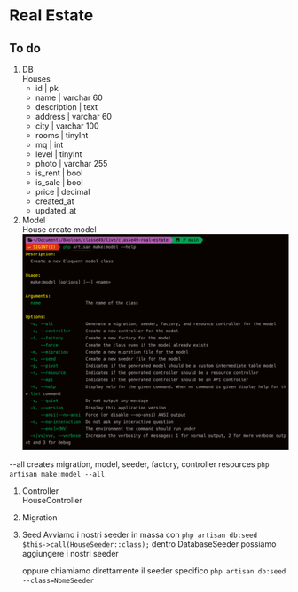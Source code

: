 # Real Estate

## To do
1. DB <br>
   Houses
   - id | pk
   - name | varchar 60
   - description | text
   - address | varchar 60
   - city | varchar 100
   - rooms | tinyInt
   - mq | int
   - level | tinyInt
   - photo | varchar 255
   - is_rent | bool
   - is_sale | bool
   - price  | decimal
   - created_at
   - updated_at
2. Model <br>
House
create model
![options](./make-model.png)

--all creates migration, model, seeder, factory, controller resources
`php artisan make:model --all`



1. Controller <br>
   HouseController

2. Migration <br>

3. Seed
   Avviamo i nostri seeder in massa con
   `php artisan db:seed`  
   `$this->call(HouseSeeder::class);` dentro DatabaseSeeder possiamo aggiungere i nostri seeder

   oppure chiamiamo direttamente il seeder specifico
   `php artisan db:seed --class=NomeSeeder`
   
